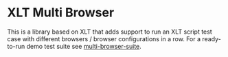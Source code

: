 # XLT Multi Browser

This is a library based on XLT that adds support to run an XLT script test case with different browsers / browser configurations in a row. For a ready-to-run demo test suite see [multi-browser-suite](https://github.com/Xceptance/multi-browser-suite).


